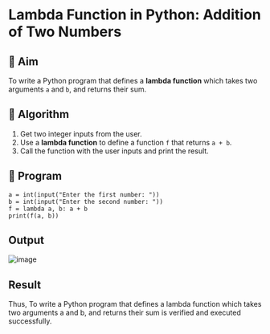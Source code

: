 # Lambda Function in Python: Addition of Two Numbers

## 🎯 Aim
To write a Python program that defines a **lambda function** which takes two arguments `a` and `b`, and returns their sum.

## 🧠 Algorithm
1. Get two integer inputs from the user.
2. Use a **lambda function** to define a function `f` that returns `a + b`.
3. Call the function with the user inputs and print the result.

## 🧾 Program
    a = int(input("Enter the first number: "))
    b = int(input("Enter the second number: "))
    f = lambda a, b: a + b
    print(f(a, b))


## Output
![image](https://github.com/user-attachments/assets/01045eb1-c0e3-497c-9b1d-5386265a2a2b)

## Result
Thus, To write a Python program that defines a lambda function which takes two arguments a and b, and returns their sum is verified and executed successfully.
